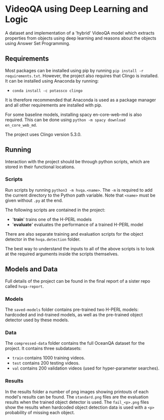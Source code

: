 # VideoQA using Deep Learning and Logic

A dataset and implementation of a 'hybrid' VideoQA model which extracts properties from objects using deep learning and reasons about the objects using Answer Set Programming.

## Requirements 

Most packages can be installed using pip by running `pip install -r requirements.txt`. However, the project also requires that Clingo is installed. It can be installed using Anaconda by running:
* `conda install -c potassco clingo`

It is therefore recommended that Anaconda is used as a package manager and all other requirements are installed with pip.

For some baseline models, installing spacy en-core-web-md is also required. This can be done using `python -m spacy download en_core_web_md`.

The project uses Clingo version 5.3.0.

## Running

Interaction with the project should be through python scripts, which are stored in their functional locations.

### Scripts

Run scripts by running `python3 -m hvqa.<name>`. The `-m` is required to add the current directory to the Python path variable. Note that `<name>` must be given without `.py` at the end.

The following scripts are contained in the project:
* '**train**' trains one of the H-PERL models
* '**evaluate**' evaluates the performance of a trained H-PERL model

There are also separate training and evaluation scripts for the object detector in the `hvqa.detection` folder.

The best way to understand the inputs to all of the above scripts is to look at the required arguments inside the scripts themselves.

## Models and Data

Full details of the project can be found in the final report of a sister repo called `hvqa-report`.

### Models

The `saved-models` folder contains pre-trained two H-PERL models: hardcoded and ind-trained models, as well as the pre-trained object detector used by these models.

### Data

The `compressed-data` folder contains the full OceanQA dataset for the project. It contains three subdatasets:
* `train` contains 1000 training videos.
* `test` contains 200 testing videos.
* `val` contains 200 validation videos (used for hyper-parameter searches).

### Results

In the results folder a number of png images showing printouts of each model's results can be found. The `standard.png` files are the evaluation results when the trained object detector is used. The `fail_<p>.png` files show the results when hardcoded object detection data is used with a `<p>` probability of missing each object.
